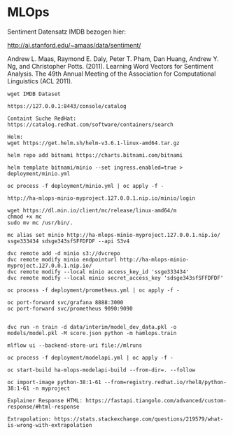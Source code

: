 # MLOps

Sentiment Datensatz IMDB bezogen hier:

http://ai.stanford.edu/~amaas/data/sentiment/

Andrew L. Maas, Raymond E. Daly, Peter T. Pham, Dan Huang, Andrew Y. Ng, and Christopher Potts. (2011). Learning Word Vectors for Sentiment Analysis. The 49th Annual Meeting of the Association for Computational Linguistics (ACL 2011).

```
wget IMDB Dataset

https://127.0.0.1:8443/console/catalog

Containt Suche RedHat:
https://catalog.redhat.com/software/containers/search

Helm:
wget https://get.helm.sh/helm-v3.6.1-linux-amd64.tar.gz

helm repo add bitnami https://charts.bitnami.com/bitnami

helm template bitnami/minio --set ingress.enabled=true > deployment/minio.yml

oc process -f deployment/minio.yml | oc apply -f -

http://ha-mlops-minio-myproject.127.0.0.1.nip.io/minio/login

wget https://dl.min.io/client/mc/release/linux-amd64/m
chmod +x mc
sudo mv mc /usr/bin/.

mc alias set minio http://ha-mlops-minio-myproject.127.0.0.1.nip.io/ ssge333434 sdsge343sfSFFDFDF --api S3v4

dvc remote add -d minio s3://dvcrepo
dvc remote modify minio endpointurl http://ha-mlops-minio-myproject.127.0.0.1.nip.io/ 
dvc remote modify --local minio access_key_id 'ssge333434'
dvc remote modify --local minio secret_access_key 'sdsge343sfSFFDFDF'

oc process -f deployment/prometheus.yml | oc apply -f -

oc port-forward svc/grafana 8888:3000
oc port-forward svc/prometheus 9090:9090


dvc run -n train -d data/interim/model_dev_data.pkl -o models/model.pkl -M score.json python -m hamlops.train

mlflow ui --backend-store-uri file://mlruns

oc process -f deployment/modelapi.yml | oc apply -f -

oc start-build ha-mlops-modelapi-build --from-dir=. --follow

oc import-image python-38:1-61 --from=registry.redhat.io/rhel8/python-38:1-61 -n myproject 

Explainer Response HTML: https://fastapi.tiangolo.com/advanced/custom-response/#html-response

Extrapolation: https://stats.stackexchange.com/questions/219579/what-is-wrong-with-extrapolation
